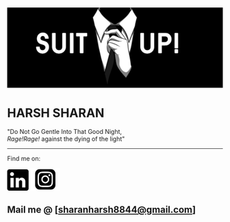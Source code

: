 ![Me](suitUp.jpeg)

# HARSH SHARAN
"Do Not Go Gentle Into That Good Night,<br> 
_Rage!Rage!_ against the dying of the light"
____________________________________________________________________________________________________________________________________________________________________
Find me on:

[<img src="lin.png" alt="LinkedIn" width="50"/>](https://www.linkedin.com/in/harsh-sharan/) [<img src="instaa.png" alt="Insta" width="70"/>](https://www.instagram.com/harsh__sharan/) 

## Mail me @ [sharanharsh8844@gmail.com]

<!-- [Harsh's github stats](https://github-readme-stats.vercel.app/api?username=sharan8844&show_icons=true&theme=gruvbox&hide=stars,prs,issues)
